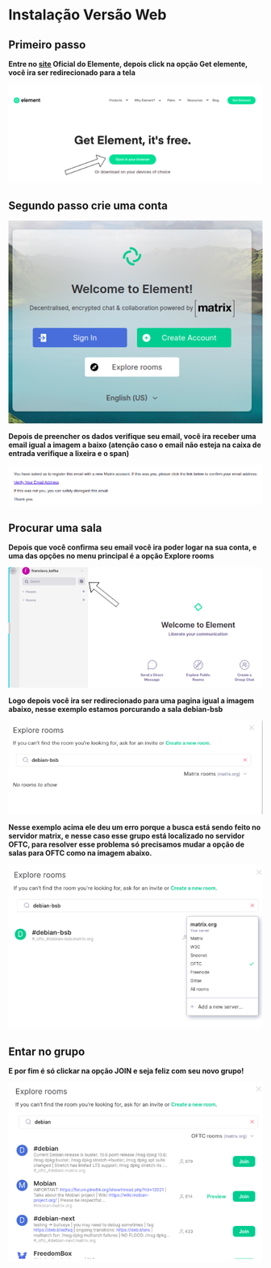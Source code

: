# Instalação Versão Web

## Primeiro passo
**Entre no [site](https://element.io/) Oficial do Elemente, depois click na opção  Get elemente, você ira ser redirecionado para a tela**


![imag](https://raw.githubusercontent.com/francisco1code/Tutorial-para-utilizar-IRC-com-Element/master/images/a.png)



## Segundo passo crie uma conta

![imag](https://raw.githubusercontent.com/francisco1code/Tutorial-para-utilizar-IRC-com-Element/master/images/c.png)

**Depois de preencher os dados verifique seu email, você ira receber uma email igual a imagem a baixo (atenção caso o email não esteja na caixa de entrada verifique a lixeira e o span)**

![imag](https://raw.githubusercontent.com/francisco1code/Tutorial-para-utilizar-IRC-com-Element/master/images/bb.png)

## Procurar uma sala
**Depois que você confirma seu email você ira poder logar na sua conta, e uma das opções no menu principal é a opção Explore rooms**

![imag](https://raw.githubusercontent.com/francisco1code/Tutorial-para-utilizar-IRC-com-Element/master/images/b.png)

**Logo depois você ira ser redirecionado para uma pagina igual a imagem abaixo, nesse exemplo estamos porcurando a sala debian-bsb**

![imag](https://raw.githubusercontent.com/francisco1code/Tutorial-para-utilizar-IRC-com-Element/master/images/f.png)

**Nesse exemplo acima ele deu um erro porque a busca está sendo feito no servidor matrix, e nesse caso esse grupo está localizado no servidor OFTC, para resolver esse problema só precisamos mudar a opção de salas para OFTC como na imagem abaixo.**

![imag](https://raw.githubusercontent.com/francisco1code/Tutorial-para-utilizar-IRC-com-Element/master/images/g.png)

## Entar no grupo
**E por fim é só clickar na opção JOIN e seja feliz com seu novo grupo!**

![imag](https://raw.githubusercontent.com/francisco1code/Tutorial-para-utilizar-IRC-com-Element/master/images/h.png)





